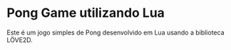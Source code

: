 
# Pong Game utilizando Lua

Este é um jogo simples de Pong desenvolvido em Lua usando a biblioteca LÖVE2D. 

